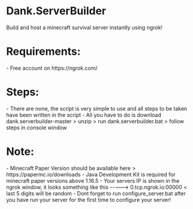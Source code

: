 # Dank.ServerBuilder
Build and host a minecraft survival server instantly using ngrok!

<h1> Requirements: </h1>
- Free account on https://ngrok.com/

<h1> Steps: </h1>
- There are none, the script is very simple to use and all steps to be taken have been written in the script
- All you have to do is download dank.serverbuilder-master > unzip > run dank.serverbuilder.bat > follow steps in console window

<h1> Note: </h1>
- Minecraft Paper Version should be available here > https://papermc.io/downloads
- Java Development Kit is required for minecraft paper versions above 1.16.5
- Your servers IP is shown in the ngrok window, it looks something like this -----> 0.tcp.ngrok.io:00000 < last 5 digits will be random
- Dont forget to run configure_server.bat after you have run your server for the first time to configure your server!
